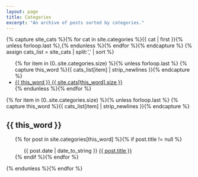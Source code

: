 ```yaml
---
layout: page
title: Categories
excerpt: "An archive of posts sorted by categories."
---
```


{% capture site_cats %}{% for cat in site.categories %}{{ cat | first }}{% unless forloop.last %},{% endunless %}{% endfor %}{% endcapture %}
{% assign cats_list = site_cats | split:',' | sort %}

<ul class="tag-box inline">
  {% for item in (0..site.categories.size) %}{% unless forloop.last %}
    {% capture this_word %}{{ cats_list[item] | strip_newlines }}{% endcapture %}
    <li><a href="#{{ this_word }}">{{ this_word }} <span>{{ site.cats[this_word].size }}</span></a></li>
  {% endunless %}{% endfor %}
</ul>

{% for item in (0..site.categories.size) %}{% unless forloop.last %}
  {% capture this_word %}{{ cats_list[item] | strip_newlines }}{% endcapture %}
  <h2 id="{{ this_word }}">{{ this_word }}</h2>
  <ul class="post-list">
  {% for post in site.categories[this_word] %}{% if post.title != null %}
    <!-- <li><a href="{{ site.url }}{{ post.url }}">{{ post.title }}<span class="entry-date"><time datetime="{{ post.date | date_to_xmlschema }}">{{ post.date | date: "%B %d, %Y" }}</time></span></a></li> -->
      <ul>
        <span class="post-date">{{ post.date | date_to_string }}</span>
        <a href="{{ site.url }}{{ post.url }}"> {{ post.title }} </a>
      </ul>
  {% endif %}{% endfor %}
  </ul>
{% endunless %}{% endfor %}